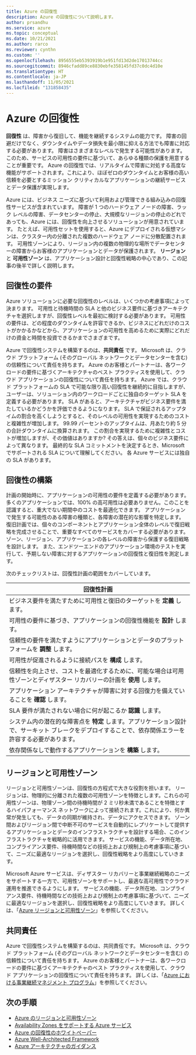 ```yaml
---
title: Azure の回復性
description: Azure の回復性について説明します。
author: prsandhu
ms.service: azure
ms.topic: conceptual
ms.date: 10/21/2021
ms.author: rarco
ms.reviewer: cynthn
ms.custom: ''
ms.openlocfilehash: 8956555eb5393919b1e951fd13d2de17013744cc
ms.sourcegitcommit: 8946cfadd89ce8830ebfe358145fd37c0dc4d10e
ms.translationtype: HT
ms.contentlocale: ja-JP
ms.lasthandoff: 11/05/2021
ms.locfileid: "131858435"
---
```

# <a name="resiliency-in-azure"></a>Azure の回復性

**回復性** は、障害から復旧して、機能を継続するシステムの能力です。 障害の回避だけでなく、ダウンタイムやデータ損失を最小限に抑える方法でも障害に対応する必要があります。 障害はさまざまなレベルで発生する可能性があります。このため、サービスの可用性の要件に基づいて、あらゆる種類の保護を用意することが重要です。 Azure の回復性では、リアルタイムで障害に対処する高度な機能がサポートされます。これにより、ほぼゼロのダウンタイムとお客様の高い信頼を必要とするミッション クリティカルなアプリケーションの継続サービスとデータ保護が実現します。

Azure には、ビジネス ニーズに基づいて利用および管理できる組み込みの回復性サービスが含まれています。 障害が 1 つのハードウェア ノードの障害、ラック レベルの障害、データセンターの停止、大規模なリージョンの停止のどれであっても、Azure には、回復性を向上させるソリューションが用意されています。 たとえば、可用性セットを使用すると、Azure にデプロイされる仮想マシンは、クラスター内の分離された複数のハードウェア ノードに分散配置されます。 可用性ゾーンにより、リージョン内の複数の物理的な場所でデータセンターの障害からお客様のアプリケーションとデータが保護されます。 **リージョン** と **可用性ゾーン** は、アプリケーション設計と回復性戦略の中心であり、この記事の後半で詳しく説明します。

## <a name="resiliency-requirements"></a>回復性の要件

Azure ソリューションに必要な回復性のレベルは、いくつかの考慮事項によって決まります。 可用性と待機時間の SLA と他のビジネス要件に基づきアーキテクチャを選択しますが、回復性レベルを最初に検討する必要があります。 可用性の要件は、どの程度のダウンタイムを許容できるか、ビジネスにどれだけのコストがかかるかなどから、アプリケーションの可用性を高めるために実際にどれだけの資金と時間を投資できるかまでさまざまです。  

Azure で回復性システムを構築するのは、**共同責任** です。 Microsoft は、クラウド プラットフォーム (そのグローバル ネットワークとデータセンターを含む) の信頼性について責任を持ちます。 Azure のお客様とパートナーは、各ワークロードの要件に基づくアーキテクチャのベスト プラクティスを使用して、クラウド アプリケーションの回復性について責任を持ちます。 Azure では、クラウド プラットフォームの SLA で可能な限り高い回復性を継続的に目指しますが、ユーザーは、ソリューション内のワークロードごとに独自のターゲット SLA を定義する必要があります。 SLA があると、アーキテクチャがビジネス要件を満たしているかどうかを評価できるようになります。 SLA で保証されるアップタイムの割合を高くしようとすると、そのレベルの可用性を実現するためのコストと複雑性が増加します。 99.99 パーセントのアップタイムは、月あたり約 5 分の合計ダウンタイムに換算されます。 この割合を実現するために複雑性とコストが増加しますが、その価値はありますか? その答えは、個々のビジネス要件によって異なります。 最終的な SLA コミットメントを決定するとき、Microsoft でサポートされる SLA について理解してください。 各 Azure サービスには独自の SLA があります。 

## <a name="building-resiliency"></a>回復性の構築

計画の開始時に、アプリケーションの可用性の要件を定義する必要があります。 多くのアプリケーションでは、100% の高可用性は必要ありません。このことを認識すると、重大でない期間中のコストを最適化できます。 アプリケーションで発生する可能性のある障害の種類と、各障害の潜在的な影響を特定します。 復旧計画では、個々のコンポーネントとアプリケーション全体のレベルで復旧戦略を完成させることで、重要なすべてのサービスをカバーする必要があります。 ゾーン、リージョン、アプリケーションの各レベルの障害から保護する復旧戦略を設計します。 また、エンドツーエンドのアプリケーション環境のテストを実行して、予期しない障害に対するアプリケーションの回復性と復旧性を測定します。  

次のチェックリストは、回復性計画の範囲をカバーしています。 

| **回復性計画** |
| --- | 
| ビジネス要件を満たすために可用性と復旧のターゲットを **定義** します。 | 
| 可用性の要件に基づき、アプリケーションの回復性機能を **設計** します。 |
| 信頼性の要件を満たすようにアプリケーションとデータのプラットフォームを **調整** します。 | 
| 可用性が促進されるように接続パスを **構成** します。 | 
| 信頼性を向上させ、コストを最適化するために、可能な場合は可用性ゾーンとディザスター リカバリーの計画を **使用** します。 |
| アプリケーション アーキテクチャが障害に対する回復力を備えていることを **確認** します。 | 
| SLA 要件が満たされない場合に何が起こるか **認識** します。 |
| システム内の潜在的な障害点を **特定** します。アプリケーション設計で、サーキット ブレークをデプロイすることで、依存関係エラーを許容する必要があります。 | 
| 依存関係なしで動作するアプリケーションを **構築** します。 | 

## <a name="regions-and-availability-zones"></a>リージョンと可用性ゾーン

リージョンと可用性ゾーンは、回復性の方程式で大きな役割を担います。 リージョンは、物理的に分離された複数の可用性ゾーンを特徴とします。これらの可用性ゾーンは、物理ゾーン間の待機時間が 2 ミリ秒未満であることを特徴とするハイパフォーマンス ネットワークによって接続されます。これにより、何か異常が発生しても、データの同期が維持され、データにアクセスできます。 ゾーン間およびリージョン間で中断不可のサービスを自動的にレプリケートして提供するアプリケーションとデータのインフラストラクチャを設計する場合、このインフラストラクチャを戦略的に活用できます。 サービスの機能、データ所在地、コンプライアンス要件、待機時間などの技術上および規制上の考慮事項に基づいて、ニーズに最適なリージョンを選択し、回復性戦略をより高度にしていきます。

Microsoft Azure サービスは、ディザスター リカバリーと事業継続戦略のニーズをサポートする一方で、可用性ゾーンをサポートし、最適な高可用性でクラウド運用を推進できるようにします。 サービスの機能、データ所在地、コンプライアンス要件、待機時間などの技術上および規制上の考慮事項に基づいて、ニーズに最適なリージョンを選択し、回復性戦略をより高度にしていきます。 詳しくは、「[Azure リージョンと可用性ゾーン](az-overview.md)」を参照してください。

## <a name="shared-responsibility"></a>共同責任

Azure で回復性システムを構築するのは、共同責任です。 Microsoft は、クラウド プラットフォーム (そのグローバル ネットワークとデータセンターを含む) の信頼性について責任を持ちます。 Azure のお客様とパートナーは、各ワークロードの要件に基づくアーキテクチャのベスト プラクティスを使用して、クラウド アプリケーションの回復性について責任を持ちます。 詳しくは、「[Azure における事業継続マネジメント プログラム](business-continuity-management-program.md)」を参照してください。 

## <a name="next-steps"></a>次の手順

- [Azure のリージョンと可用性ゾーン](az-overview.md)
- [Availability Zones をサポートする Azure サービス](az-region.md)
- [Azure の回復性のホワイトペーパー](https://azure.microsoft.com/mediahandler/files/resourcefiles/resilience-in-azure-whitepaper/Resilience%20in%20Azure.pdf)
- [Azure Well-Architected Framework](https://www.aka.ms/WellArchitected/Framework)
- [Azure アーキテクチャのガイダンス](/architecture/high-availability/building-solutions-for-high-availability)
